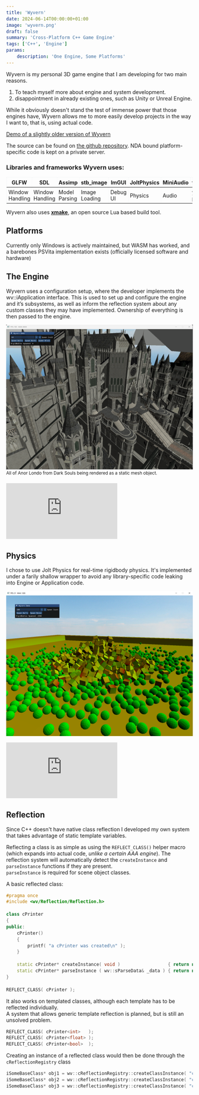 ```yaml
---
title: 'Wyvern'
date: 2024-06-14T00:00:00+01:00
image: 'wyvern.png'
draft: false
summary: 'Cross-Platform C++ Game Engine'
tags: ['C++', 'Engine']
params:
    description: 'One Engine, Some Platforms'
---
```


<style>
table, th, td {
  border:1px dotted #F3F5F6;
  border-collapse: collapse;
}
th, td {
  padding: 4px;
}
</style>

Wyvern is my personal 3D game engine that I am developing for two main reasons.
1. To teach myself more about engine and system development.
2. disappointment in already existing ones, such as Unity or Unreal Engine.

While it obviously doesn't stand the test of immense power that those engines have, Wyvern allows me to more easily develop projects in the way I want to, that is, using actual code.  


[Demo of a slightly older version of Wyvern](https://argore.itch.io/wyvern-demo?password=psq)


The source can be found on [the github repository](https://github.com/argoreofficial/wyvern). NDA bound platform-specific code is kept on a private server.  

### Libraries and frameworks Wyvern uses:

| GLFW | SDL | Assimp | stb_image | ImGUI | JoltPhysics | MiniAudio | fkYAML | json11 |
|-|-|-|-|-|-|-|-|-|
| Window<br>Handling | Window<br>Handling | Model<br>Parsing | Image<br>Loading | Debug UI | Physics | Audio | yaml<br>parsing | json<br>parsing |

Wyvern also uses **[xmake](https://xmake.io/)**, an open source Lua based build tool.  

## Platforms
Currently only Windows is actively maintained, but WASM has worked, and a barebones PSVita implementation exists (officially licensed software and hardware)

## The Engine
Wyvern uses a configuration setup, where the developer implements the wv::iApplication interface. This is used to set up and configure the engine and it’s subsystems, as well as inform the reflection system about any custom classes they may have implemented. Ownership of everything is then passed to the engine.

![](/images/wyvern/anorlondo.png)  
<sup>All of Anor Londo from Dark Souls being rendered as a static mesh object.</sup>

<div class="video-container">
    <div class="auto-resizable-iframe">
        <div><iframe frameborder="0" allowfullscreen="" src="https://www.youtube.com/embed/UpJr3EC53gM?si=qSCGARza-jtu-356"></iframe></div>
    </div>
</div>

## Physics

I chose to use Jolt Physics for real-time rigidbody physics. It's implemented under a farily shallow wrapper to avoid any library-specific code leaking into Engine or Application code.

![](/images/wyvern/physicsballs.png)

<div class="video-container">
    <div class="auto-resizable-iframe">
        <div><iframe frameborder="0" allowfullscreen="" src="https://www.youtube.com/embed/SPNBPj9qqAc?si=0peLcrDfwbRkxctB"></iframe></div>
    </div>
</div>

## Reflection

Since C++ doesn't have native class reflection I developed my own system that takes advantage of static template variables.  

Reflecting a class is as simple as using the `REFLECT_CLASS()` helper macro (which expands into actual code, *unlike a certain AAA engine*).
The reflection system will automatically detect the `createInstance` and `parseInstance` functions if they are present.  
`parseInstance` is required for scene object classes.  

A basic reflected class:
```cpp
#pragma once
#include <wv/Reflection/Reflection.h>

class cPrinter
{
public:
    cPrinter()
    {
        printf( "a cPrinter was created\n" );
    }

    static cPrinter* createInstance( void )                  { return new cPrinter(); }
    static cPrinter* parseInstance ( wv::sParseData& _data ) { return new cPrinter(); }
}

REFLECT_CLASS( cPrinter );
```
It also works on templated classes, although each template has to be reflected individually.  
A system that allows generic template reflection is planned, but is still an unsolved problem.  
```cpp
REFLECT_CLASS( cPrinter<int>   );
REFLECT_CLASS( cPrinter<float> );
REFLECT_CLASS( cPrinter<bool>  );
```
Creating an instance of a reflected class would then be done through the `cReflectionRegistry` class
```cpp
iSomeBaseClass* obj1 = wv::cReflectionRegistry::createClassInstance( "cDerivedClass" );
iSomeBaseClass* obj2 = wv::cReflectionRegistry::createClassInstance( "cDerivedTemplate<bool>" );
iSomeBaseClass* obj3 = wv::cReflectionRegistry::createClassInstance( "cDerivedTemplate<char>" );
```
